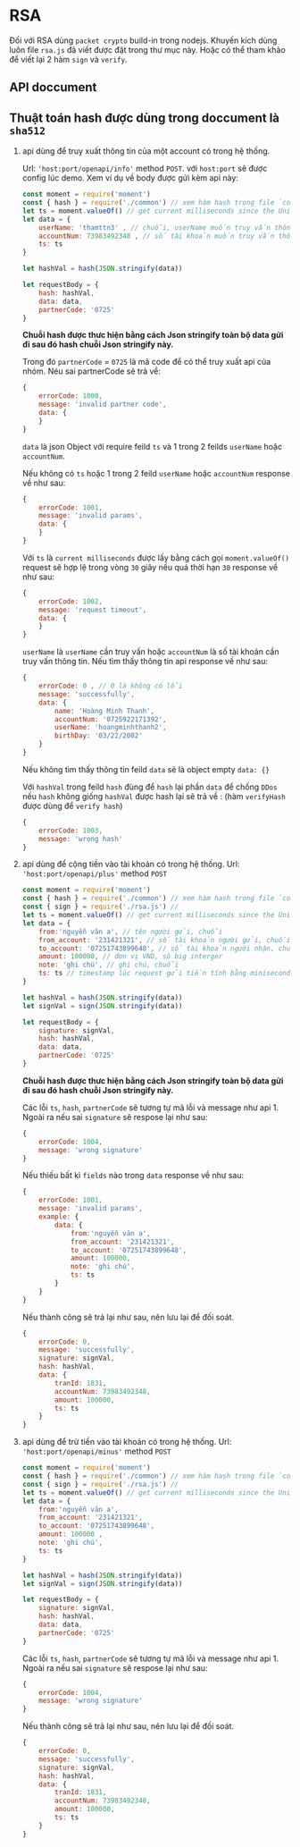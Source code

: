 # RSA
Đối với RSA dùng `packet crypto` build-in trong nodejs. Khuyến kích dùng luôn file `rsa.js` đã viết được đặt trong thư mục này. Hoặc có thể tham khảo để viết lại 2 hàm `sign` và `verify`.
## API doccument

## Thuật toán hash được dùng trong doccument là `sha512`

1. api dùng để truy xuất thông tin của một account có trong hệ thống.

    Url: `'host:port/openapi/info'` method `POST`. với `host:port` sẽ được config lúc demo. Xem ví dụ về body được gửi kèm api này:

    ```javascript
    const moment = require('moment')
    const { hash } = require('./common') // xem hàm hash trong file `common.js`
    let ts = moment.valueOf() // get current milliseconds since the Unix Epoch
    let data = {
        userName: 'thamttn3' , // chuỗi, userName muốn truy vấn thông tin
        accountNum: 73983492348 , // số tài khoản muốn truy vấn thông tin
        ts: ts
    }

    let hashVal = hash(JSON.stringify(data))

    let requestBody = {
        hash: hashVal,
        data: data,
        partnerCode: '0725'
    }
    ```

    **Chuỗi hash được thưc hiện bằng cách Json stringify toàn bộ data gửi đi sau đó hash chuỗi Json stringify này.**

    Trong đó `partnerCode` = `0725` là mã code để có thể truy xuất api của nhóm. Néu sai partnerCode sẽ trả về:

    ```javascript
    {
        errorCode: 1000, 
        message: 'invalid partner code',
        data: {
        }
    }
    ```

    `data` là json Object với require feild `ts` và 1 trong 2 feilds `userName` hoặc `accountNum`.
    
    Nếu không có `ts` hoặc 1 trong 2 feild `userName` hoặc `accountNum` response về như sau:
    ```javascript
    {
        errorCode: 1001, 
        message: 'invalid params',
        data: {
        }
    }
    ```
    
    Với `ts` là `current milliseconds` được lấy bằng cách gọi `moment.valueOf()` request sẽ hợp lệ trong vòng `30` giây nếu quá thời hạn `30` response về như sau:
    ```javascript
    {
        errorCode: 1002,
        message: 'request timeout',
        data: {
        }
    }
    ```

    `userName` là `userName` cần truy vấn hoặc `accountNum` là số tài khoản cần truy vấn thông tin. Nếu tìm thấy thông tin api response về như sau:
    ```javascript
    {
        errorCode: 0 , // 0 là không có lỗi
        message: 'successfully',
        data: {
            name: 'Hoàng Minh Thanh',
            accountNum: '0725922171392',
            userName: 'hoangminhthanh2',
            birthDay: '03/22/2002'
        }
    }
    ```
    Nếu không tìm thấy thông tin feild `data` sẽ là object empty `data: {}`

    Với `hashVal` trong feild `hash` đùng để `hash` lại phần `data` để chống `DDos` nếu `hash` không giống `hashVal` được hash lại sẽ trả về : (hàm `verifyHash` được dùng để `verify hash`)

    ```javascript
    {
        errorCode: 1003, 
        message: 'wrong hash'
    }
    ```

2. api dùng để  cộng tiền vào tài khoản có trong hệ thống.
    Url: `'host:port/openapi/plus'` method `POST`

    ```javascript
    const moment = require('moment')
    const { hash } = require('./common') // xem hàm hash trong file `common.js`
    const { sign } = require('./rsa.js') //
    let ts = moment.valueOf() // get current milliseconds since the Unix Epoch
    let data = {
        from:'nguyễn văn a', // tên người gửi, chuỗi
        from_account: '231421321', // số tài khoản người gửi, chuỗi
        to_account: '07251743899648', // số tài khoản người nhận, chuỗi
        amount: 100000, // đơn vị VND, sô big interger
        note: 'ghi chú', // ghi chú, chuỗi
        ts: ts // timestamp lúc request gửi tiền tính bằng minisecond, interger 64 bit
    }

    let hashVal = hash(JSON.stringify(data))
    let signVal = sign(JSON.stringify(data))

    let requestBody = {
        signature: signVal,
        hash: hashVal,
        data: data,
        partnerCode: '0725'
    }
    ```

    **Chuỗi hash được thưc hiện bằng cách Json stringify toàn bộ data gửi đi sau đó hash chuỗi Json stringify này.**

    Các lỗi `ts`, `hash`, `partnerCode` sẽ tương tự mã lỗi và message như api 1. Ngoài ra nếu sai `signature` sẽ respose lại như sau:
    ```javascript
    {
        errorCode: 1004,
        message: 'wrong signature'
    }
    ```
     Nếu thiếu bất kì `fields` nào trong `data`  response về như sau:
    ```javascript
    {
        errorCode: 1001, 
        message: 'invalid params',
        example: {
            data: {
                from:'nguyễn văn a', 
                from_account: '231421321', 
                to_account: '07251743899648',
                amount: 100000, 
                note: 'ghi chú',
                ts: ts 
            }
        }
    }
    ```
    Nếu thành công sẽ trả lại như sau, nên lưu lại để đối soát.
    ```javascript
    {
        errorCode: 0,
        message: 'successfully',
        signature: signVal,
        hash: hashVal,
        data: {
            tranId: 1831,
            accountNum: 73983492348,
            amount: 100000,
            ts: ts
        }
    }
    ```
3. api dùng để  trừ tiền vào tài khoản có trong hệ thống.
    Url: `'host:port/openapi/minus'` method `POST`

    ```javascript
    const moment = require('moment')
    const { hash } = require('./common') // xem hàm hash trong file `common.js`
    const { sign } = require('./rsa.js') //
    let ts = moment.valueOf() // get current milliseconds since the Unix Epoch
    let data = {
        from:'nguyễn văn a',
        from_account: '231421321',
        to_account: '07251743899648',
        amount: 100000 ,
        note: 'ghi chú',
        ts: ts
    }

    let hashVal = hash(JSON.stringify(data))
    let signVal = sign(JSON.stringify(data))

    let requestBody = {
        signature: signVal,
        hash: hashVal,
        data: data,
        partnerCode: '0725'
    }
    ```

    Các lỗi `ts`, `hash`, `partnerCode` sẽ tương tự mã lỗi và message như api 1. Ngoài ra nếu sai `signature` sẽ respose lại như sau:
    ```javascript
    {
        errorCode: 1004,
        message: 'wrong signature'
    }
    ```
    Nếu thành công sẽ trả lại như sau, nên lưu lại để đối soát.
    ```javascript
    {
        errorCode: 0,
        message: 'successfully',
        signature: signVal,
        hash: hashVal,
        data: {
            tranId: 1831,
            accountNum: 73983492348,
            amount: 100000,
            ts: ts
        }
    }
    ```